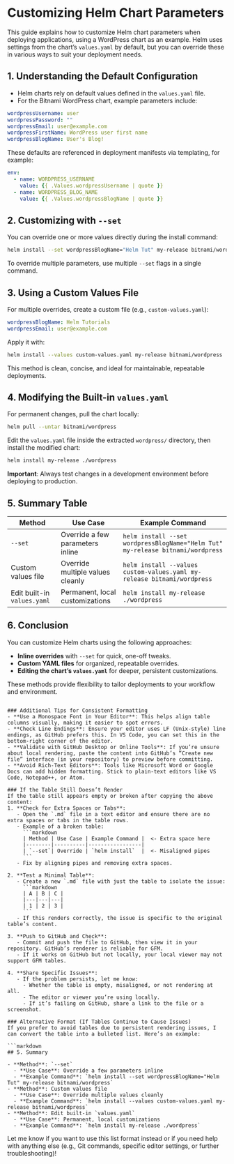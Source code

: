 # Customizing Helm Chart Parameters

This guide explains how to customize Helm chart parameters when deploying applications, using a WordPress chart as an example. Helm uses settings from the chart’s `values.yaml` by default, but you can override these in various ways to suit your deployment needs.

## 1. Understanding the Default Configuration

- Helm charts rely on default values defined in the `values.yaml` file.
- For the Bitnami WordPress chart, example parameters include:

```yaml
wordpressUsername: user
wordpressPassword: ""
wordpressEmail: user@example.com
wordpressFirstName: WordPress user first name
wordpressBlogName: User's Blog!
```

These defaults are referenced in deployment manifests via templating, for example:

```yaml
env:
  - name: WORDPRESS_USERNAME
    value: {{ .Values.wordpressUsername | quote }}
  - name: WORDPRESS_BLOG_NAME
    value: {{ .Values.wordpressBlogName | quote }}
```

## 2. Customizing with `--set`

You can override one or more values directly during the install command:

```bash
helm install --set wordpressBlogName="Helm Tut" my-release bitnami/wordpress
```

To override multiple parameters, use multiple `--set` flags in a single command.

## 3. Using a Custom Values File

For multiple overrides, create a custom file (e.g., `custom-values.yaml`):

```yaml
wordpressBlogName: Helm Tutorials
wordpressEmail: user@example.com
```

Apply it with:

```bash
helm install --values custom-values.yaml my-release bitnami/wordpress
```

This method is clean, concise, and ideal for maintainable, repeatable deployments.

## 4. Modifying the Built-in `values.yaml`

For permanent changes, pull the chart locally:

```bash
helm pull --untar bitnami/wordpress
```

Edit the `values.yaml` file inside the extracted `wordpress/` directory, then install the modified chart:

```bash
helm install my-release ./wordpress
```

**Important**: Always test changes in a development environment before deploying to production.

## 5. Summary Table

| Method                     | Use Case                                | Example Command                                                                 |
|----------------------------|-----------------------------------------|---------------------------------------------------------------------------------|
| `--set`                    | Override a few parameters inline        | `helm install --set wordpressBlogName="Helm Tut" my-release bitnami/wordpress`   |
| Custom values file         | Override multiple values cleanly        | `helm install --values custom-values.yaml my-release bitnami/wordpress`         |
| Edit built-in `values.yaml`| Permanent, local customizations         | `helm install my-release ./wordpress`                                           |

## 6. Conclusion

You can customize Helm charts using the following approaches:

- **Inline overrides** with `--set` for quick, one-off tweaks.
- **Custom YAML files** for organized, repeatable overrides.
- **Editing the chart’s `values.yaml`** for deeper, persistent customizations.

These methods provide flexibility to tailor deployments to your workflow and environment.
```

### Additional Tips for Consistent Formatting
- **Use a Monospace Font in Your Editor**: This helps align table columns visually, making it easier to spot errors.
- **Check Line Endings**: Ensure your editor uses LF (Unix-style) line endings, as GitHub prefers this. In VS Code, you can set this in the bottom-right corner of the editor.
- **Validate with GitHub Desktop or Online Tools**: If you’re unsure about local rendering, paste the content into GitHub’s “Create new file” interface (in your repository) to preview before committing.
- **Avoid Rich-Text Editors**: Tools like Microsoft Word or Google Docs can add hidden formatting. Stick to plain-text editors like VS Code, Notepad++, or Atom.

### If the Table Still Doesn’t Render
If the table still appears empty or broken after copying the above content:
1. **Check for Extra Spaces or Tabs**:
   - Open the `.md` file in a text editor and ensure there are no extra spaces or tabs in the table rows.
   - Example of a broken table:
     ```markdown
     | Method | Use Case | Example Command |  <- Extra space here
     |--------|----------|-----------------|
     | `--set`| Override | `helm install`  |  <- Misaligned pipes
     ```
   - Fix by aligning pipes and removing extra spaces.

2. **Test a Minimal Table**:
   - Create a new `.md` file with just the table to isolate the issue:
     ```markdown
     | A | B | C |
     |---|---|---|
     | 1 | 2 | 3 |
     ```
   - If this renders correctly, the issue is specific to the original table’s content.

3. **Push to GitHub and Check**:
   - Commit and push the file to GitHub, then view it in your repository. GitHub’s renderer is reliable for GFM.
   - If it works on GitHub but not locally, your local viewer may not support GFM tables.

4. **Share Specific Issues**:
   - If the problem persists, let me know:
     - Whether the table is empty, misaligned, or not rendering at all.
     - The editor or viewer you’re using locally.
     - If it’s failing on GitHub, share a link to the file or a screenshot.

### Alternative Format (If Tables Continue to Cause Issues)
If you prefer to avoid tables due to persistent rendering issues, I can convert the table into a bulleted list. Here’s an example:

```markdown
## 5. Summary

- **Method**: `--set`
  - **Use Case**: Override a few parameters inline
  - **Example Command**: `helm install --set wordpressBlogName="Helm Tut" my-release bitnami/wordpress`
- **Method**: Custom values file
  - **Use Case**: Override multiple values cleanly
  - **Example Command**: `helm install --values custom-values.yaml my-release bitnami/wordpress`
- **Method**: Edit built-in `values.yaml`
  - **Use Case**: Permanent, local customizations
  - **Example Command**: `helm install my-release ./wordpress`
```

Let me know if you want to use this list format instead or if you need help with anything else (e.g., Git commands, specific editor settings, or further troubleshooting)!